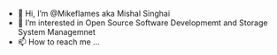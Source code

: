 - 👋 Hi, I’m @Mikeflames aka Mishal Singhai
- 👀 I’m interested in Open Source Software Developmemt and Storage System Managemnet
- 📫 How to reach me ...

<!---
Mikeflames/Mikeflames is a ✨ special ✨ repository because its `README.md` (this file) appears on your GitHub profile.
You can click the Preview link to take a look at your changes.
--->
